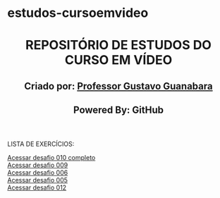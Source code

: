 # estudos-cursoemvideo
<header>
  <h1>REPOSITÓRIO DE ESTUDOS DO CURSO EM VÍDEO</h1>
  <h2>Criado por: <a href="https://github.com/gustavoguanabara" target="_blank">Professor Gustavo Guanabara</a></h2>
  <h2>Powered By: GitHub</h2>
</header>
<main>
  <p>LISTA DE EXERCÍCIOS:</p>
  <a href="https://prediin.github.io/estudos-cursoemvideo/html-css/desafio010/index.html" target="_blank">Acessar desafio 010 completo</a><br>
  <a href="https://prediin.github.io/estudos-cursoemvideo/html-css/desafio009/index.html">Acessar desafio 009</a><br>
  <a href="https://prediin.github.io/estudos-cursoemvideo/html-css/desafio008/index.html">Acessar desafio 006</a><br>
  <a href="https://prediin.github.io/estudos-cursoemvideo/html-css/desafio005/index.html">Acessar desafio 005</a><br>
  <a href="https://prediin.github.io/estudos-cursoemvideo/html-css/desafio012/index.html">Acessar desafio 012</a><br>
</main>
